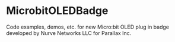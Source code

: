 # MicrobitOLEDBadge
Code examples, demos, etc. for new Micro:bit OLED plug in badge developed by Nurve Networks LLC for Parallax Inc.
